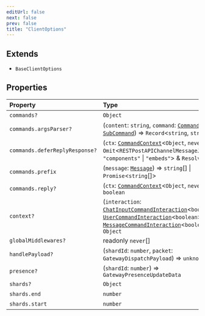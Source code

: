 ```yaml
---
editUrl: false
next: false
prev: false
title: "ClientOptions"
---
```


## Extends

- `BaseClientOptions`

## Properties

| Property | Type | Inherited from |
| :------ | :------ | :------ |
| `commands?` | `Object` | - |
| `commands.argsParser?` | (`content`: `string`, `command`: [`Command`](/api/classes/command/) \| [`SubCommand`](/api/classes/subcommand/)) => `Record`\<`string`, `string`\> | - |
| `commands.deferReplyResponse?` | (`ctx`: [`CommandContext`](/api/classes/commandcontext/)\<`Object`, `never`\>) => `Omit`\<`RESTPostAPIChannelMessageJSONBody`, `"components"` \| `"embeds"`\> & `ResolverProps` | - |
| `commands.prefix` | (`message`: [`Message`](/api/classes/message/)) => `string`[] \| `Promise`\<`string`[]\> | - |
| `commands.reply?` | (`ctx`: [`CommandContext`](/api/classes/commandcontext/)\<`Object`, `never`\>) => `boolean` | - |
| `context?` | (`interaction`: [`ChatInputCommandInteraction`](/api/classes/chatinputcommandinteraction/)\<`boolean`\> \| [`UserCommandInteraction`](/api/classes/usercommandinteraction/)\<`boolean`\> \| [`MessageCommandInteraction`](/api/classes/messagecommandinteraction/)\<`boolean`\>) => `Object` | `BaseClientOptions.context` |
| `globalMiddlewares?` | readonly `never`[] | `BaseClientOptions.globalMiddlewares` |
| `handlePayload?` | (`shardId`: `number`, `packet`: `GatewayDispatchPayload`) => `unknown` | - |
| `presence?` | (`shardId`: `number`) => `GatewayPresenceUpdateData` | - |
| `shards?` | `Object` | - |
| `shards.end` | `number` | - |
| `shards.start` | `number` | - |
